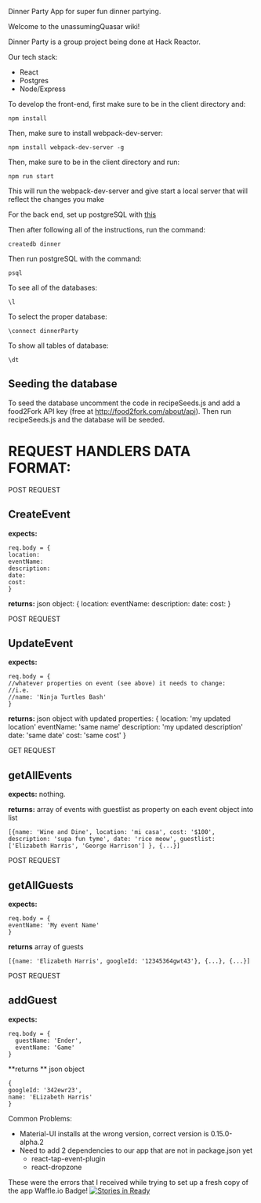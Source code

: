 Dinner Party App for super fun dinner partying.

Welcome to the unassumingQuasar wiki!

Dinner Party is a group project being done at Hack Reactor.

Our tech stack:
* React
* Postgres
* Node/Express


To develop the front-end, first make sure to be in the client directory and:
```
npm install
```
Then, make sure to install webpack-dev-server:
```
npm install webpack-dev-server -g
```
Then, make sure to be in the client directory and run:
```
npm run start
```
This will run the webpack-dev-server and give start a local server that will reflect the changes you make


For the back end, set up postgreSQL with [this](https://www.codefellows.org/blog/three-battle-tested-ways-to-install-postgresql)

Then after following all of the instructions, run the command:
```
createdb dinner
```
Then run postgreSQL with the command:
```
psql
```
To see all of the databases:
```
\l
```
To select the proper database:
```
\connect dinnerParty
```

To show all tables of database:
```
\dt
```
## Seeding the database
To seed the database uncomment the code in recipeSeeds.js and add a food2Fork API key (free at http://food2fork.com/about/api). Then run recipeSeeds.js and the database will be seeded.

# REQUEST HANDLERS DATA FORMAT:

POST REQUEST
## CreateEvent 
**expects:**
```
req.body = {
location:
eventName:
description:
date:
cost:
}
```
**returns:**
json object:
{
location:
eventName:
description:
date:
cost:
}


POST REQUEST
## UpdateEvent 
**expects:**
```
req.body = {
//whatever properties on event (see above) it needs to change:
//i.e.
//name: 'Ninja Turtles Bash'
}
```
**returns:**
json object with updated properties:
{
location: 'my updated location'
eventName: 'same name'
description: 'my updated description'
date: 'same date'
cost: 'same cost'
}



GET REQUEST
## getAllEvents 
**expects:**
nothing.

**returns:**
array of events with guestlist as property on each event object into list
```
[{name: 'Wine and Dine', location: 'mi casa', cost: '$100', description: 'supa fun tyme', date: 'rice meow', guestlist: ['Elizabeth Harris', 'George Harrison'] }, {...}]
```

POST REQUEST
## getAllGuests 
**expects:**

```
req.body = {
eventName: 'My event Name'
}
```

**returns**
array of guests
```
[{name: 'Elizabeth Harris', googleId: '12345364gwt43'}, {...}, {...}]
```

POST REQUEST
## addGuest 
**expects:**

```
req.body = {
  guestName: 'Ender',
  eventName: 'Game'
}
```
**returns **
json object
```
{
googleId: '342ewr23',
name: 'ELizabeth Harris'
}
```

Common Problems:
* Material-UI installs at the wrong version, correct version is 0.15.0-alpha.2
* Need to add 2 dependencies to our app that are not in package.json yet
  * react-tap-event-plugin
  * react-dropzone

These were the errors that I received while trying to set up a fresh copy of the app
Waffle.io Badge!
[![Stories in Ready](https://badge.waffle.io/unassumingQuasar/unassumingQuasar.png?label=ready&title=Ready)](http://waffle.io/unassumingQuasar/unassumingQuasar)

